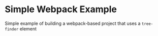 # Simple Webpack Example

Simple example of building a webpack-based project that uses a `tree-finder` element
